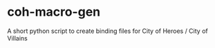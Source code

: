 # coh-macro-gen
A short python script to create binding files for City of Heroes / City of Villains
